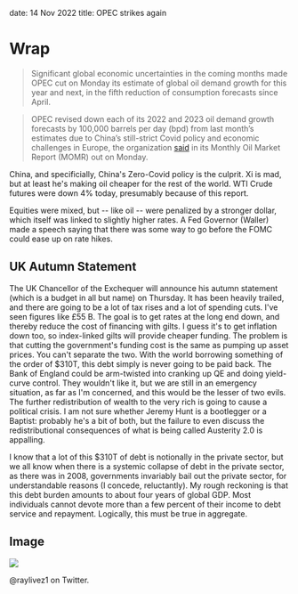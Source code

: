 date: 14 Nov 2022
title: OPEC strikes again

# Wrap
> Significant global economic uncertainties in the coming months made OPEC cut on Monday its estimate of global oil demand growth for this year and next, in the fifth reduction of consumption forecasts since April.

> OPEC revised down each of its 2022 and 2023 oil demand growth forecasts by 100,000 barrels per day (bpd) from last month’s estimates due to China’s still-strict Covid policy and economic challenges in Europe, the organization [said](https://www.opec.org/opec_web/en/publications/338.htm) in its Monthly Oil Market Report (MOMR) out on Monday.

China, and specificially, China's Zero-Covid policy is the culprit.
Xi is mad, but at least he's making oil cheaper for the rest of the world.
WTI Crude futures were down 4% today, presumably because of this report.

Equities were mixed, but -- like oil -- were penalized by a stronger dollar, which itself was linked to slightly higher rates. A Fed Governor (Waller) made a speech saying that there was some way to go before the FOMC could ease up on rate hikes.

## UK Autumn Statement
The UK Chancellor of the Exchequer will announce his autumn statement (which is a budget in all but name) on Thursday. 
It has been heavily trailed, and there are going to be a lot of tax rises and a lot of spending cuts. I've seen figures like £55 B. 
The goal is to get rates at the long end down, and thereby reduce the cost of financing with gilts. I guess it's to get inflation down too, so index-linked gilts will provide cheaper funding. 
The problem is that cutting the government's funding cost is the same as pumping up asset prices. 
You can't separate the two.
With the world borrowing something of the order of $310T, this debt simply is never going to be paid back. 
The Bank of England could be arm-twisted into cranking up QE and doing yield-curve control. 
They wouldn't like it, but we are still in an emergency situation, as far as I'm concerned, and this would be the lesser of two evils.
The further redistribution of wealth to the very rich is going to cause a political crisis. 
I am not sure whether Jeremy Hunt is a bootlegger or a Baptist: probably he's a bit of both, but the failure to even discuss the redistributional consequences of what is being called Austerity 2.0 is appalling.

I know that a lot of this $310T of debt is notionally in the private sector, but we all know when there is a systemic collapse of debt in the private sector, as there was in 2008, governments invariably bail out the private sector, for understandable reasons (I concede, reluctantly). My rough reckoning is that this debt burden amounts to about four years of global GDP. Most individuals cannot devote more than a few percent of their income to debt service and repayment. Logically, this must be true in aggregate.

## Image
![](https://pbs.twimg.com/media/FhjTBTEWQAMoa0v?format=jpg&name=large)

@raylivez1 on Twitter.